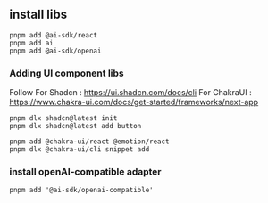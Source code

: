 ## install libs

```
pnpm add @ai-sdk/react
pnpm add ai
pnpm add @ai-sdk/openai
```

### Adding UI component libs
Follow 
  For Shadcn : https://ui.shadcn.com/docs/cli
  For ChakraUI : https://www.chakra-ui.com/docs/get-started/frameworks/next-app
```   
pnpm dlx shadcn@latest init
pnpm dlx shadcn@latest add button

pnpm add @chakra-ui/react @emotion/react
pnpm dlx @chakra-ui/cli snippet add
```

### install openAI-compatible adapter
```
pnpm add '@ai-sdk/openai-compatible'
```

